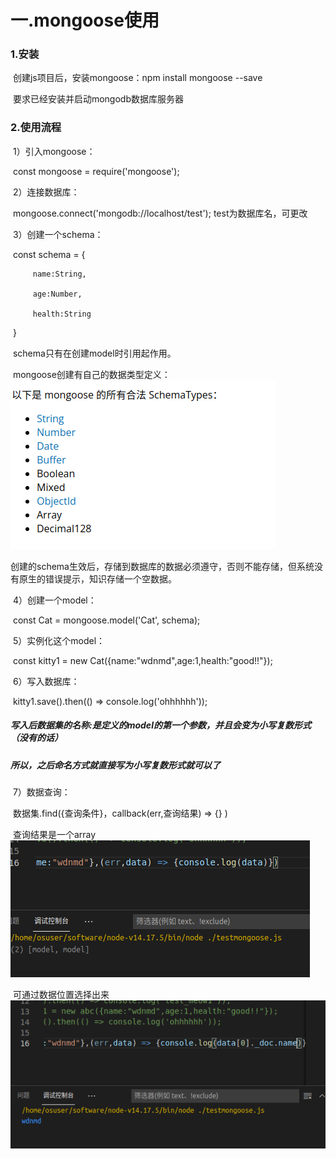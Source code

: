 # 一.mongoose使用

### 1.安装

​		创建js项目后，安装mongoose：npm install mongoose --save

​		要求已经安装并启动mongodb数据库服务器

### 2.使用流程

​	1）引入mongoose：

​		const mongoose = require('mongoose');

​	2）连接数据库：

​		mongoose.connect('mongodb://localhost/test');             test为数据库名，可更改

​	3）创建一个schema：

​		const schema = {

   		 name:String,
   	
   		 age:Number,
   	
   		 health:String

​		}

​		schema只有在创建model时引用起作用。

​		mongoose创建有自己的数据类型定义：![image-20211125081527058](image-20211125081527058.png)

​		创建的schema生效后，存储到数据库的数据必须遵守，否则不能存储，但系统没有原生的错误提示，知识存储一个空数据。



​	4）创建一个model：

​		const Cat = mongoose.model('Cat', schema);

​	5）实例化这个model：

​		const kitty1 = new Cat({name:"wdnmd",age:1,health:"good!!"});

​	6）写入数据库：

​		kitty1.save().then(() => console.log('ohhhhhh'));

##### 		写入后数据集的名称:是定义的model的第一个参数，并且会变为小写复数形式（没有的话）

##### 		所以，之后命名方式就直接写为小写复数形式就可以了

​	7）数据查询：

​		数据集.find({查询条件}，callback(err,查询结果) => {} )

​		查询结果是一个array	![image-20211125084854817](image-20211125084854817.png)

​		可通过数据位置选择出来![image-20211125084954683](image-20211125084954683.png)